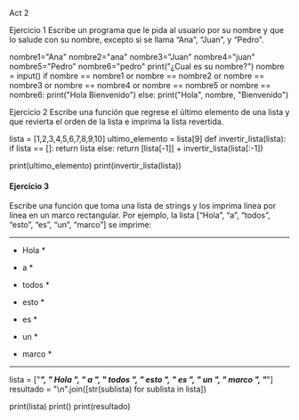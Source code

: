 Act 2

Ejercicio 1
Escribe un programa que le pida al usuario por su nombre y que lo salude con su nombre, excepto si se llama “Ana”, “Juan”, y “Pedro”.

nombre1="Ana"
nombre2="ana"
nombre3="Juan"
nombre4="juan"
nombre5="Pedro"
nombre6="pedro"
print("¿Cual es su nombre?")
nombre = input()
if nombre == nombre1 or nombre == nombre2 or nombre == nombre3 or nombre == nombre4 or nombre == nombre5 or nombre == nombre6:
  print("Hola Bienvenido")
else:
  print("Hola", nombre, "Bienvenido")


  Ejercicio 2
Escribe una función que regrese el último elemento de una lista y que revierta el orden de la lista e imprima la lista revertida.

lista = [1,2,3,4,5,6,7,8,9,10]
ultimo_elemento = lista[9]
def invertir_lista(lista):
  if lista == []:
    return lista
  else:
     return [lista[-1]] + invertir_lista(lista[:-1])

print(ultimo_elemento)
print(invertir_lista(lista))


#### Ejercicio 3

Escribe una función que toma una lista de strings y los imprima línea por línea en un marco rectangular. Por ejemplo, la lista [“Hola”, “a”, “todos”, “esto”, “es”, “un”, “marco”] se imprime: 

********** 

* Hola    * 

* a          *

* todos  * 

* esto    * 

* es        * 

* un        * 

* marco * 

********** 

lista = ["**********", "* Hola   *", "* a      *", "* todos  *", "* esto   *", "* es     *", "* un     *", "* marco  *", "**********"]
resultado = "\n".join([str(sublista) for sublista in lista])

print(lista)
print()
print(resultado)
